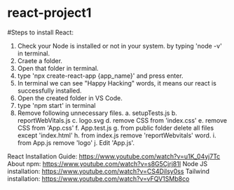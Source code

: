 # react-project1
#Steps to install React:

1. Check your Node is installed or not in your system. by typing 'node -v' in terminal.
2. Craete a folder.
3. Open that folder in terminal.
4. type 'npx create-react-app {app_name}' and press enter.
5. In terminal we can see "Happy Hacking" words, it means our react is successfully installed.
6. Open the created folder in VS Code.
7. type 'npm start' in terminal
8. Remove following unnecessary files.
   a. setupTests.js
   b. reportWebVitals.js
   c. logo.svg
   d. remove CSS from 'index.css'
   e. remove CSS from 'App.css'
   f. App.test.js
   g. from public folder delete all files except 'index.html'
   h. from index.js remove 'reportWebvitals' word.
   i. from App.js remove 'logo'
   j. Edit 'App.js'.

React Installation Guide: https://www.youtube.com/watch?v=u1K_04yj7Tc
About npm: https://www.youtube.com/watch?v=s8G5Cjrj81I
Node JS installation: https://www.youtube.com/watch?v=CS4Dilsy0ss
Tailwind installation: https://www.youtube.com/watch?v=vFQV1SMb8co
